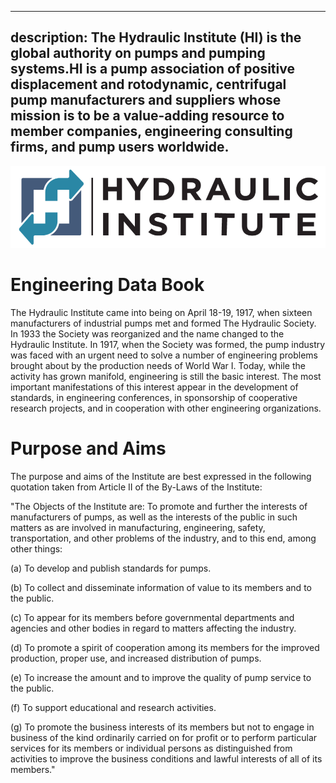 -----
description: The Hydraulic Institute (HI) is the global authority on pumps and pumping systems.HI is a pump association of positive displacement and rotodynamic, centrifugal pump manufacturers and suppliers whose mission is to be a value-adding resource to member companies, engineering consulting firms, and pump users worldwide.
-----
<section style='text-align:center'>
    <img alt='Hydraulic Institute' src='/images/hi-big.png' style='max-width:100%'/>
</section>

# Engineering Data Book
The Hydraulic Institute came into being on April 18-19, 1917, when sixteen manufacturers of industrial pumps met and formed The Hydraulic Society. In 1933 the Society was reorganized and the name changed to the Hydraulic Institute. In 1917, when the Society was formed, the pump industry was faced with an urgent need to solve a number of engineering problems brought about by the production needs of World War I. Today, while the activity has grown manifold, engineering is still the basic interest. The most important manifestations of this interest appear in the development of standards, in engineering conferences, in sponsorship of cooperative research projects, and in cooperation with other engineering organizations. 

# Purpose and Aims
The purpose and aims of the Institute are best expressed in the following quotation taken from Article II of the By-Laws of the Institute:

"The Objects of the Institute are: To promote and further the interests of manufacturers of pumps, as well as the interests of the public in such matters as are involved in manufacturing, engineering, safety, transportation, and other problems of the industry, and to this end, among other things: 

(a) To develop and publish standards for pumps.

(b) To collect and disseminate information of value to its members and to the public.

(c) To appear for its members before governmental departments and agencies and other bodies in regard to matters affecting the industry.

(d) To promote a spirit of cooperation among its members for the improved production, proper use, and increased distribution of pumps.

(e) To increase the amount and to improve the quality of pump service to the public.

(f) To support educational and research activities.

(g) To promote the business interests of its members but not to engage in business of the kind ordinarily carried on for profit or to perform particular services for its members or individual persons as distinguished from activities to improve the business conditions and lawful interests of all of its members." 